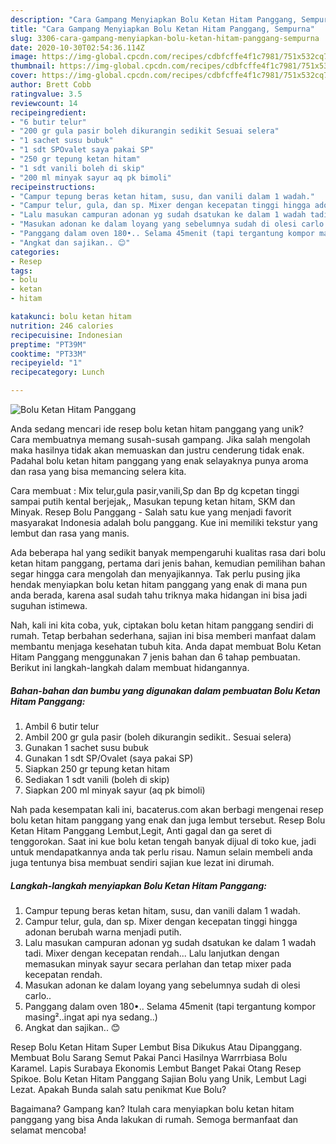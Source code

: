 ```yaml
---
description: "Cara Gampang Menyiapkan Bolu Ketan Hitam Panggang, Sempurna"
title: "Cara Gampang Menyiapkan Bolu Ketan Hitam Panggang, Sempurna"
slug: 3306-cara-gampang-menyiapkan-bolu-ketan-hitam-panggang-sempurna
date: 2020-10-30T02:54:36.114Z
image: https://img-global.cpcdn.com/recipes/cdbfcffe4f1c7981/751x532cq70/bolu-ketan-hitam-panggang-foto-resep-utama.jpg
thumbnail: https://img-global.cpcdn.com/recipes/cdbfcffe4f1c7981/751x532cq70/bolu-ketan-hitam-panggang-foto-resep-utama.jpg
cover: https://img-global.cpcdn.com/recipes/cdbfcffe4f1c7981/751x532cq70/bolu-ketan-hitam-panggang-foto-resep-utama.jpg
author: Brett Cobb
ratingvalue: 3.5
reviewcount: 14
recipeingredient:
- "6 butir telur"
- "200 gr gula pasir boleh dikurangin sedikit Sesuai selera"
- "1 sachet susu bubuk"
- "1 sdt SPOvalet saya pakai SP"
- "250 gr tepung ketan hitam"
- "1 sdt vanili boleh di skip"
- "200 ml minyak sayur aq pk bimoli"
recipeinstructions:
- "Campur tepung beras ketan hitam, susu, dan vanili dalam 1 wadah."
- "Campur telur, gula, dan sp. Mixer dengan kecepatan tinggi hingga adonan berubah warna menjadi putih."
- "Lalu masukan campuran adonan yg sudah dsatukan ke dalam 1 wadah tadi. Mixer dengan kecepatan rendah... Lalu lanjutkan dengan memasukan minyak sayur secara perlahan dan tetap mixer pada kecepatan rendah."
- "Masukan adonan ke dalam loyang yang sebelumnya sudah di olesi carlo.."
- "Panggang dalam oven 180•.. Selama 45menit (tapi tergantung kompor masing²..ingat api nya sedang..)"
- "Angkat dan sajikan.. 😊"
categories:
- Resep
tags:
- bolu
- ketan
- hitam

katakunci: bolu ketan hitam 
nutrition: 246 calories
recipecuisine: Indonesian
preptime: "PT39M"
cooktime: "PT33M"
recipeyield: "1"
recipecategory: Lunch

---
```



![Bolu Ketan Hitam Panggang](https://img-global.cpcdn.com/recipes/cdbfcffe4f1c7981/751x532cq70/bolu-ketan-hitam-panggang-foto-resep-utama.jpg)

Anda sedang mencari ide resep bolu ketan hitam panggang yang unik? Cara membuatnya memang susah-susah gampang. Jika salah mengolah maka hasilnya tidak akan memuaskan dan justru cenderung tidak enak. Padahal bolu ketan hitam panggang yang enak selayaknya punya aroma dan rasa yang bisa memancing selera kita.

Cara membuat : Mix telur,gula pasir,vanili,Sp dan Bp dg kcpetan tinggi sampai putih kental berjejak,, Masukan tepung ketan hitam, SKM dan Minyak. Resep Bolu Panggang - Salah satu kue yang menjadi favorit masyarakat Indonesia adalah bolu panggang. Kue ini memiliki tekstur yang lembut dan rasa yang manis.

Ada beberapa hal yang sedikit banyak mempengaruhi kualitas rasa dari bolu ketan hitam panggang, pertama dari jenis bahan, kemudian pemilihan bahan segar hingga cara mengolah dan menyajikannya. Tak perlu pusing jika hendak menyiapkan bolu ketan hitam panggang yang enak di mana pun anda berada, karena asal sudah tahu triknya maka hidangan ini bisa jadi suguhan istimewa.


Nah, kali ini kita coba, yuk, ciptakan bolu ketan hitam panggang sendiri di rumah. Tetap berbahan sederhana, sajian ini bisa memberi manfaat dalam membantu menjaga kesehatan tubuh kita. Anda dapat membuat Bolu Ketan Hitam Panggang menggunakan 7 jenis bahan dan 6 tahap pembuatan. Berikut ini langkah-langkah dalam membuat hidangannya.

<!--inarticleads1-->

##### Bahan-bahan dan bumbu yang digunakan dalam pembuatan Bolu Ketan Hitam Panggang:

1. Ambil 6 butir telur
1. Ambil 200 gr gula pasir (boleh dikurangin sedikit.. Sesuai selera)
1. Gunakan 1 sachet susu bubuk
1. Gunakan 1 sdt SP/Ovalet (saya pakai SP)
1. Siapkan 250 gr tepung ketan hitam
1. Sediakan 1 sdt vanili (boleh di skip)
1. Siapkan 200 ml minyak sayur (aq pk bimoli)


Nah pada kesempatan kali ini, bacaterus.com akan berbagi mengenai resep bolu ketan hitam panggang yang enak dan juga lembut tersebut. Resep Bolu Ketan Hitam Panggang Lembut,Legit, Anti gagal dan ga seret di tenggorokan. Saat ini kue bolu ketan tengah banyak dijual di toko kue, jadi untuk mendapatkannya anda tak perlu risau. Namun selain membeli anda juga tentunya bisa membuat sendiri sajian kue lezat ini dirumah. 

<!--inarticleads2-->

##### Langkah-langkah menyiapkan Bolu Ketan Hitam Panggang:

1. Campur tepung beras ketan hitam, susu, dan vanili dalam 1 wadah.
1. Campur telur, gula, dan sp. Mixer dengan kecepatan tinggi hingga adonan berubah warna menjadi putih.
1. Lalu masukan campuran adonan yg sudah dsatukan ke dalam 1 wadah tadi. Mixer dengan kecepatan rendah... Lalu lanjutkan dengan memasukan minyak sayur secara perlahan dan tetap mixer pada kecepatan rendah.
1. Masukan adonan ke dalam loyang yang sebelumnya sudah di olesi carlo..
1. Panggang dalam oven 180•.. Selama 45menit (tapi tergantung kompor masing²..ingat api nya sedang..)
1. Angkat dan sajikan.. 😊


Resep Bolu Ketan Hitam Super Lembut Bisa Dikukus Atau Dipanggang. Membuat Bolu Sarang Semut Pakai Panci Hasilnya Warrrbiasa Bolu Karamel. Lapis Surabaya Ekonomis Lembut Banget Pakai Otang Resep Spikoe. Bolu Ketan Hitam Panggang Sajian Bolu yang Unik, Lembut Lagi Lezat. Apakah Bunda salah satu penikmat Kue Bolu? 

Bagaimana? Gampang kan? Itulah cara menyiapkan bolu ketan hitam panggang yang bisa Anda lakukan di rumah. Semoga bermanfaat dan selamat mencoba!
